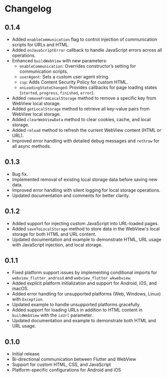 # Changelog

## 0.1.4
- Added `enableCommunication` flag to control injection of communication scripts for URLs and HTML.
- Added `onJavaScriptError` callback to handle JavaScript errors across all operations.
- Enhanced `buildWebView` with new parameters:
  - `enableCommunication`: Overrides constructor’s setting for communication scripts.
  - `userAgent`: Sets a custom user agent string.
  - `csp`: Adds Content Security Policy for custom HTML.
  - `onLoadingStateChanged`: Provides callbacks for page loading states (`started`, `progress`, `finished`, `error`).
- Added `removeFromLocalStorage` method to remove a specific key from WebView local storage.
- Added `getLocalStorage` method to retrieve all key-value pairs from WebView local storage.
- Added `clearWebViewData` method to clear cookies, cache, and local storage.
- Added `reload` method to refresh the current WebView content (HTML or URL).
- Improved error handling with detailed debug messages and `rethrow` for all async methods.

## 0.1.3
- Bug fix.
- Implemented removal of existing local storage data before saving new data.
- Improved error handling with silent logging for local storage operations.
- Updated documentation and comments for better clarity.

## 0.1.2
- Added support for injecting custom JavaScript into URL-loaded pages.
- Added `saveToLocalStorage` method to store data in the WebView's local storage for both HTML and URL content.
- Updated documentation and example to demonstrate HTML, URL usage with JavaScript injection, and local storage.

## 0.1.1
- Fixed platform support issues by implementing conditional imports for `webview_flutter_android` and `webview_flutter_wkwebview`.
- Added explicit platform initialization and support for Android, iOS, and macOS.
- Added error handling for unsupported platforms (Web, Windows, Linux) with `Exception`.
- Updated example to handle unsupported platforms gracefully.
- Added support for loading URLs in addition to HTML content in `buildWebView` with the `isUrl` parameter.
- Updated documentation and example to demonstrate both HTML and URL usage.

## 0.1.0
- Initial release
- Bi-directional communication between Flutter and WebView
- Support for custom HTML, CSS, and JavaScript
- Platform-specific configurations for Android and iOS